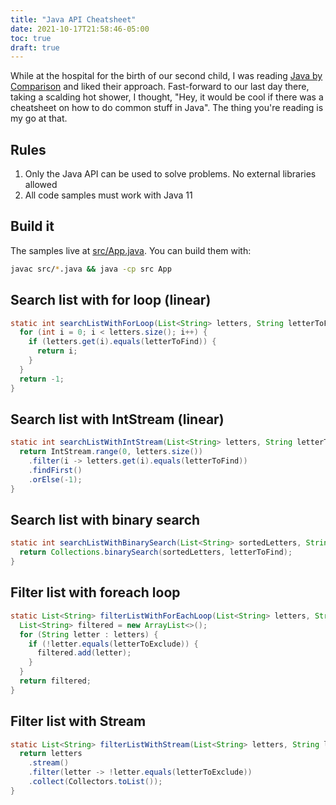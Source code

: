 ```yaml
---
title: "Java API Cheatsheet"
date: 2021-10-17T21:58:46-05:00
toc: true
draft: true
---
```


While at the hospital for the birth of our second child, I was reading [Java by Comparison](https://pragprog.com/titles/javacomp/java-by-comparison/) and liked their approach. Fast-forward to our last day there, taking a scalding hot shower, I thought, "Hey, it would be cool if there was a cheatsheet on how to do common stuff in Java". The thing you're reading is my go at that.

<!--more-->

## Rules

1. Only the Java API can be used to solve problems. No external libraries allowed
1. All code samples must work with Java 11

## Build it

The samples live at [src/App.java](src/App.java). You can build them with:

```sh
javac src/*.java && java -cp src App
```

## Search list with for loop (linear)

```java
static int searchListWithForLoop(List<String> letters, String letterToFind) {
  for (int i = 0; i < letters.size(); i++) {
    if (letters.get(i).equals(letterToFind)) {
      return i;
    }
  }
  return -1;
}
```

## Search list with IntStream (linear)

```java
static int searchListWithIntStream(List<String> letters, String letterToFind) {
  return IntStream.range(0, letters.size())
    .filter(i -> letters.get(i).equals(letterToFind))
    .findFirst()
    .orElse(-1);
}
```

## Search list with binary search

```java
static int searchListWithBinarySearch(List<String> sortedLetters, String letterToFind) {
  return Collections.binarySearch(sortedLetters, letterToFind);
}
```

## Filter list with foreach loop

```java
static List<String> filterListWithForEachLoop(List<String> letters, String letterToExclude) {
  List<String> filtered = new ArrayList<>();
  for (String letter : letters) {
    if (!letter.equals(letterToExclude)) {
      filtered.add(letter);
    }
  }
  return filtered;
}
```

## Filter list with Stream

```java
static List<String> filterListWithStream(List<String> letters, String letterToExclude) {
  return letters
    .stream()
    .filter(letter -> !letter.equals(letterToExclude))
    .collect(Collectors.toList());
}
```
